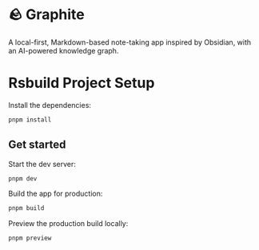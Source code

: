 # 🪨 Graphite

A local-first, Markdown-based note-taking app inspired by Obsidian, with an AI-powered knowledge graph.

# Rsbuild Project Setup

Install the dependencies:

```bash
pnpm install
```

## Get started

Start the dev server:

```bash
pnpm dev
```

Build the app for production:

```bash
pnpm build
```

Preview the production build locally:

```bash
pnpm preview
```
